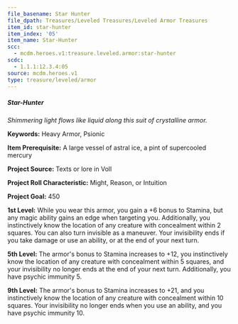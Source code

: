 ```yaml
---
file_basename: Star Hunter
file_dpath: Treasures/Leveled Treasures/Leveled Armor Treasures
item_id: star-hunter
item_index: '05'
item_name: Star-Hunter
scc:
  - mcdm.heroes.v1:treasure.leveled.armor:star-hunter
scdc:
  - 1.1.1:12.3.4:05
source: mcdm.heroes.v1
type: treasure/leveled/armor
---
```


##### Star-Hunter

*Shimmering light flows like liquid along this suit of crystalline armor.*

**Keywords:** Heavy Armor, Psionic

**Item Prerequisite:** A large vessel of astral ice, a pint of supercooled mercury

**Project Source:** Texts or lore in Voll

**Project Roll Characteristic:** Might, Reason, or Intuition

**Project Goal:** 450

**1st Level:** While you wear this armor, you gain a +6 bonus to Stamina, but any magic ability gains an edge when targeting you. Additionally, you instinctively know the location of any creature with concealment within 2 squares. You can also turn invisible as a maneuver. Your invisibility ends if you take damage or use an ability, or at the end of your next turn.

**5th Level:** The armor's bonus to Stamina increases to +12, you instinctively know the location of any creature with concealment within 5 squares, and your invisibility no longer ends at the end of your next turn. Additionally, you have psychic immunity 5.

**9th Level:** The armor's bonus to Stamina increases to +21, and you instinctively know the location of any creature with concealment within 10 squares. Your invisibility no longer ends when you use an ability, and you have psychic immunity 10.

